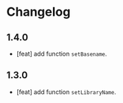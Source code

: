 # Changelog

## 1.4.0

- [feat] add function `setBasename`.

## 1.3.0

- [feat] add function `setLibraryName`.
